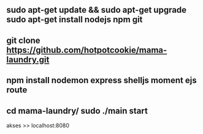 sudo apt-get update && sudo apt-get upgrade
sudo apt-get install nodejs npm git
--
git clone https://github.com/hotpotcookie/mama-laundry.git
--
npm install nodemon express shelljs moment ejs route
--
cd mama-laundry/
sudo ./main start
--
akses >> localhost:8080
